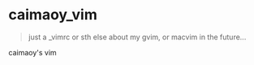 caimaoy_vim
===========
> just a \_vimrc or sth else about my gvim, or macvim in the future...

caimaoy's vim
